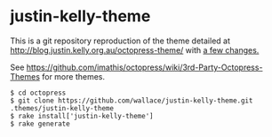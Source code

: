 justin-kelly-theme
==================

This is a git repository reproduction of the theme detailed at http://blog.justin.kelly.org.au/octopress-theme/ with [a few changes.](https://github.com/wallace/justin-kelly-theme/commits/master)

See https://github.com/imathis/octopress/wiki/3rd-Party-Octopress-Themes for more themes.

    $ cd octopress
    $ git clone https://github.com/wallace/justin-kelly-theme.git .themes/justin-kelly-theme
    $ rake install['justin-kelly-theme']
    $ rake generate
